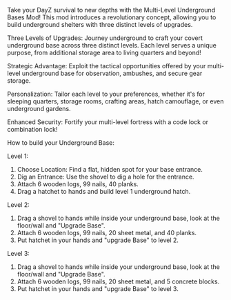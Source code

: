 Take your DayZ survival to new depths with the Multi-Level Underground Bases Mod! This mod introduces a revolutionary concept, allowing you to build underground shelters with three distinct levels of upgrades.




Three Levels of Upgrades: Journey underground to craft your covert underground base across three distinct levels. Each level serves a unique purpose, from additional storage area to living quarters and beyond!

Strategic Advantage: Exploit the tactical opportunities offered by your multi-level underground base for observation, ambushes, and secure gear storage.

Personalization: Tailor each level to your preferences, whether it's for sleeping quarters, storage rooms, crafting areas, hatch camouflage, or even underground gardens.

Enhanced Security: Fortify your multi-level fortress with a code lock or combination lock!





How to build your Underground Base:

Level 1:

1. Choose Location: Find a flat, hidden spot for your base entrance.
2. Dig an Entrance: Use the shovel to dig a hole for the entrance.
3. Attach 6 wooden logs, 99 nails, 40 planks.
4. Drag a hatchet to hands and build level 1 underground hatch.

Level 2:

1. Drag a shovel to hands while inside your underground base, look at the floor/wall and "Upgrade Base".
2. Attach 6 wooden logs, 99 nails, 20 sheet metal, and 40 planks.
3. Put hatchet in your hands and "upgrade Base" to level 2.

Level 3:

1. Drag a shovel to hands while inside your underground base, look at the floor/wall and "Upgrade Base".
2. Attach 6 wooden logs, 99 nails, 20 sheet metal, and 5 concrete blocks.
3. Put hatchet in your hands and "upgrade Base" to level 3.